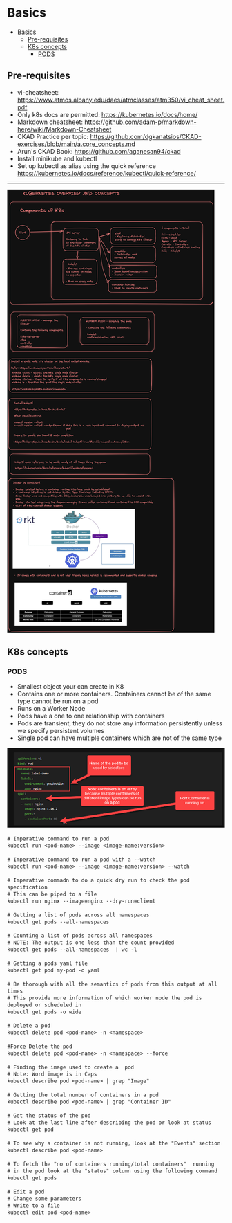 # Basics

<!-- TOC -->
* [Basics](#basics)
  * [Pre-requisites](#pre-requisites)
  * [K8s concepts](#k8s-concepts)
    * [PODS](#pods)
<!-- TOC -->

## Pre-requisites
* vi-cheatsheet: https://www.atmos.albany.edu/daes/atmclasses/atm350/vi_cheat_sheet.pdf
* Only k8s docs are permitted: https://kubernetes.io/docs/home/
* Markdown cheatsheet: https://github.com/adam-p/markdown-here/wiki/Markdown-Cheatsheet
* CKAD Practice per topic: https://github.com/dgkanatsios/CKAD-exercises/blob/main/a.core_concepts.md
* Arun's CKAD Book: https://github.com/aganesan94/ckad
* Install minikube and kubectl
* Set up kubectl  as alias using the quick reference https://kubernetes.io/docs/reference/kubectl/quick-reference/

---

![Alt Basics]( ./docs/images/basics.png)

## K8s concepts

### PODS

* Smallest object your can create in K8
* Contains one or more containers. Containers cannot be of the same type cannot be run on a pod
* Runs on a Worker Node
* Pods have a one to one relationship with containers
* Pods are transient, they do not store any information persistently unless we specify persistent volumes
* Single pod can have multiple containers which are not of the same type

![Alt Basics]( ./docs/images/pod-basic-definition.png)

```
# Imperative command to run a pod
kubectl run <pod-name> --image <image-name:version>

# Imperative command to run a pod with a --watch
kubectl run <pod-name> --image <image-name:version> --watch

# Imperative commadn to do a quick dry run to check the pod specification
# This can be piped to a file
kubectl run nginx --image=nginx --dry-run=client 

# Getting a list of pods across all namespaces
kubectl get pods --all-namespaces 

# Counting a list of pods across all namespaces
# NOTE: The output is one less than the count provided
kubectl get pods --all-namespaces  | wc -l

# Getting a pods yaml file
kubectl get pod my-pod -o yaml 
 
# Be thorough with all the semantics of pods from this output at all times
# This provide more information of which worker node the pod is deployed or scheduled in
kubectl get pods -o wide

# Delete a pod
kubectl delete pod <pod-name> -n <namespace>

#Force Delete the pod
kubectl delete pod <pod-name> -n <namespace> --force

# Finding the image used to create a  pod
# Note: Word image is in Caps
kubectl describe pod <pod-name> | grep "Image"

# Getting the total number of containers in a pod
kubectl describe pod <pod-name> | grep "Container ID"

# Get the status of the pod
# Look at the last line after describing the pod or look at status
kubectl get pod

# To see why a container is not running, look at the "Events" section
kubectl describe pod <pod-name>

# To fetch the "no of containers running/total containers"  running
# in the pod look at the "status" column using the following command
kubectl get pods 

# Edit a pod
# Change some parameters
# Write to a file
kubectl edit pod <pod-name>
```